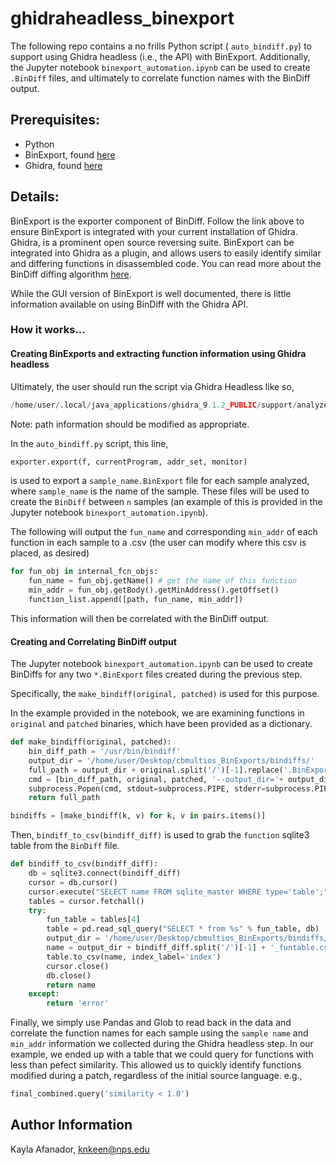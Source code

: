 # ghidraheadless_binexport

The following repo contains a no frills Python script ( ```auto_bindiff.py```) to support using Ghidra headless (i.e., the API) with BinExport. Additionally, the Jupyter notebook ```binexport_automation.ipynb``` can be used to create ```.BinDiff``` files, and ultimately to correlate function names with the BinDiff output. 

## Prerequisites: 
- Python
- BinExport, found [here](https://github.com/google/binexport/tree/main/java/BinExport)
- Ghidra, found [here]()

## Details: 
BinExport is the exporter component of BinDiff. Follow the link above to ensure BinExport is integrated with your current installation of Ghidra.
Ghidra, is a prominent open source reversing suite. BinExport can be integrated into Ghidra as a plugin, and allows users to easily identify similar and differing functions in disassembled code. You can read more about the BinDiff diffing algorithm [here](https://www.zynamics.com/bindiff/manual/index.html#chapUnderstanding). 


While the GUI version of BinExport is well documented, there is little information available on using BinDiff with the Ghidra API.

### How it works...

#### Creating BinExports and extracting function information using Ghidra headless
Ultimately, the user should run the script via Ghidra Headless like so, 

```python
/home/user/.local/java_applications/ghidra_9.1.2_PUBLIC/support/analyzeHeadless /home/user/Desktop/ TestProject -import /home/user/Desktop/bath_to_binaries/ -deleteProject -analysisTimeoutPerFile 100 -scriptPath /home/user/Desktop/ -postScript /home/user/Desktop/sample_functions_cpy.py -scriptlog /home/user/Desktop/log.log
```

Note: path information should be modified as appropriate.

In the ```auto_bindiff.py``` script, this line, 
```python
exporter.export(f, currentProgram, addr_set, monitor)
```
is used to export a ```sample_name.BinExport``` file for each sample analyzed, where ```sample_name``` is the name of the sample. 
These files will be used to create the ```BinDiff``` between ```n``` samples (an example of this is provided in the Jupyter notebook ```binexport_automation.ipynb```).

The following will output the ```fun_name``` and corresponding ```min_addr``` of each function in each sample to a .csv (the user can modify where this csv is placed, as desired)
```python
for fun_obj in internal_fcn_objs:
    fun_name = fun_obj.getName() # get the name of this function
    min_addr = fun_obj.getBody().getMinAddress().getOffset()
    function_list.append([path, fun_name, min_addr])
```

This information will then be correlated with the BinDiff output. 

#### Creating and Correlating BinDiff output
The Jupyter notebook ```binexport_automation.ipynb``` can be used to create BinDiffs for any two ```*.BinExport``` files created during the previous step.  

Specifically, the ```make_bindiff(original, patched)``` is used for this purpose. 

In the example provided in the notebook, we are examining functions in ```original``` and ```patched``` binaries, which have been provided as a dictionary.

```python
def make_bindiff(original, patched):
    bin_diff_path = '/usr/bin/bindiff'
    output_dir = '/home/user/Desktop/cbmultios_BinExports/bindiffs/'
    full_path = output_dir + original.split('/')[-1].replace('.BinExport','') + '_vs_' + patched.split('/')[-1].replace('.BinExport','') + '.BinDiff'
    cmd = [bin_diff_path, original, patched, '--output_dir='+ output_dir]
    subprocess.Popen(cmd, stdout=subprocess.PIPE, stderr=subprocess.PIPE)
    return full_path

bindiffs = [make_bindiff(k, v) for k, v in pairs.items()]
```

Then, ```bindiff_to_csv(bindiff_diff)``` is used to grab the ```function``` sqlite3 table from the ```BinDiff``` file. 

```python
def bindiff_to_csv(bindiff_diff):
    db = sqlite3.connect(bindiff_diff)
    cursor = db.cursor()
    cursor.execute("SELECT name FROM sqlite_master WHERE type='table';")
    tables = cursor.fetchall()
    try:
        fun_table = tables[4]
        table = pd.read_sql_query("SELECT * from %s" % fun_table, db)
        output_dir = '/home/user/Desktop/cbmultios_BinExports/bindiffs/funtables/'
        name = output_dir + bindiff_diff.split('/')[-1] + '_funtable.csv'
        table.to_csv(name, index_label='index')
        cursor.close()
        db.close()
        return name
    except:
        return 'error'
```

Finally, we simply use Pandas and Glob to read back in the data and correlate the function names for each sample using the ```sample name```
and ```min_addr``` information we collected during the Ghidra headless step. In our example, we ended up with a table that we could query for functions with less than pefect similarity. 
This allowed us to quickly identify functions modified during a patch, regardless of the initial source language. 
e.g., 
```python
final_combined.query('similarity < 1.0')
```


## Author Information
Kayla Afanador, knkeen@nps.edu
